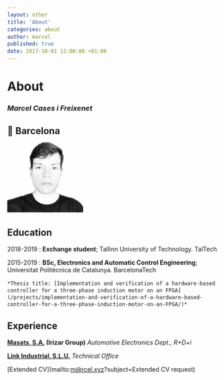 ```yaml
---
layout: other
title: 'About'
categories: about
author: marcel
published: true
date: 2017-10-01 12:00:00 +01:00
---
```

# About

### _Marcel Cases i Freixenet_
&#x1F4CD; Barcelona
<br>
<img src="/images/marcel.jpg" alt="drawing" width="175"/>
<br>
---  

Education
---------

2018-2019
:   **Exchange student**; Tallinn University of Technology. TalTech     
      
      
2015-2019
:   **BSc, Electronics and Automatic Control Engineering**; Universitat Politècnica de Catalunya. BarcelonaTech

    *Thesis title: [Implementation and verification of a hardware-based controller for a three-phase induction motor on an FPGA](/projects/implementation-and-verification-of-a-hardware-based-controller-for-a-three-phase-induction-motor-on-an-FPGA/)*

Experience
----------

**[Masats, S.A.](http://www.masats.es/en/) (Irizar Group)** _Automotive Electronics Dept., R+D+i_

**[Link Industrial, S.L.U.](http://www.linkindustrial.es/web/en/)** _Technical Office_

[Extended CV](mailto:m@rcel.xyz?subject=Extended CV request)
